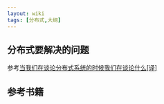 ```yaml
---
layout: wiki
tags: [分布式,大纲]
---
```



## 分布式要解决的问题

参考[当我们在谈论分布式系统的时候我们在谈论什么[译]](https://blog.ivanyang.me/distributedsystem/2016/03/06/whatwetalkaboutwhenwetalkaboutds)

## 参考书籍